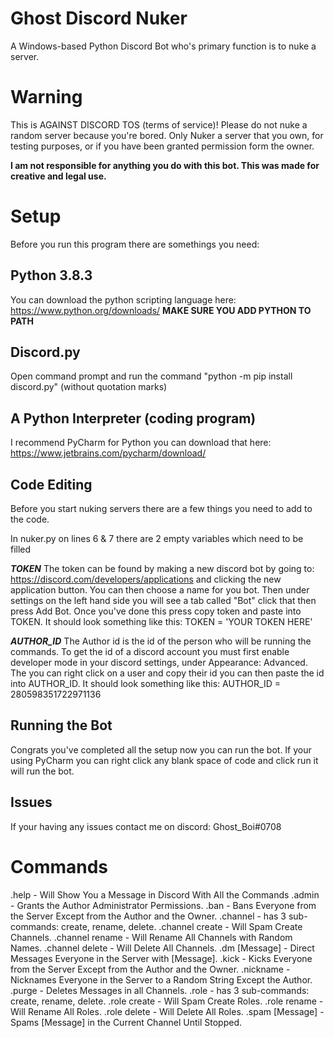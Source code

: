 # Ghost Discord Nuker
A Windows-based Python Discord Bot who's primary function is to nuke a server.

# Warning
This is AGAINST DISCORD TOS (terms of service)! Please do not nuke a random server because you're bored. Only Nuker a server that you own, for testing purposes, or if you have been granted permission form the owner.

**I am not responsible for anything you do with this bot. This was made for creative and legal use.**

# Setup

Before you run this program there are somethings you need:

## Python 3.8.3 
You can download the python scripting language here: https://www.python.org/downloads/ **MAKE SURE YOU ADD PYTHON TO PATH**

## Discord.py
Open command prompt and run the command "python -m pip install discord.py" (without quotation marks)

## A Python Interpreter (coding program)
I recommend PyCharm for Python you can download that here: https://www.jetbrains.com/pycharm/download/ 

## Code Editing
Before you start nuking servers there are a few things you need to add to the code.

In nuker.py on lines 6 & 7 there are 2 empty variables which need to be filled

***TOKEN*** The token can be found by making a new discord bot by going to: https://discord.com/developers/applications and clicking the new application button. You can then choose a name for you bot. Then under settings on the left hand side you will see a tab called "Bot" click that then press Add Bot. Once you've done this press copy token and paste into TOKEN. It should look something like this: TOKEN = 'YOUR TOKEN HERE'

***AUTHOR_ID*** The Author id is the id of the person who will be running the commands. To get the id of a discord account you must first enable developer mode in your discord settings, under Appearance: Advanced. The you can right click on a user and copy their id you can then paste the id into AUTHOR_ID. It should look something like this: AUTHOR_ID = 280598351722971136

## Running the Bot
Congrats you've completed all the setup now you can run the bot.
If your using PyCharm you can right click any blank space of code and click run it will run the bot.

## Issues
If your having any issues contact me on discord: Ghost_Boi#0708

# Commands
.help - Will Show You a Message in Discord With All the Commands
.admin - Grants the Author Administrator Permissions.
.ban - Bans Everyone from the Server Except from the Author and the Owner.
.channel - has 3 sub-commands: create, rename, delete.
.channel create - Will Spam Create Channels.
.channel rename - Will Rename All Channels with Random Names.
.channel delete - Will Delete All Channels.
.dm [Message] - Direct Messages Everyone in the Server with [Message].
.kick - Kicks Everyone from the Server Except from the Author and the Owner.
.nickname - Nicknames Everyone in the Server to a Random String Except the Author.
.purge - Deletes Messages in  all Channels.
.role - has 3 sub-commands: create, rename, delete.
.role create - Will Spam Create Roles.
.role rename - Will Rename All Roles.
.role delete - Will Delete All Roles.
.spam [Message] - Spams [Message] in the Current Channel Until Stopped.

